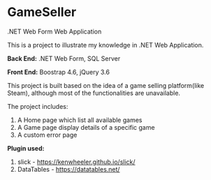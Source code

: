 # GameSeller
.NET Web Form Web Application

This is a project to illustrate my knowledge in .NET Web Application.

**Back End:** .NET Web Form, SQL Server

**Front End:** Boostrap 4.6, jQuery 3.6

This project is built based on the idea of a game selling platform(like Steam), although most of the functionalities are unavailable.

The project includes:
1. A Home page which list all available games
2. A Game page display details of a specific game
3. A custom error page


**Plugin used:**
1. slick - https://kenwheeler.github.io/slick/
1. DataTables - https://datatables.net/
